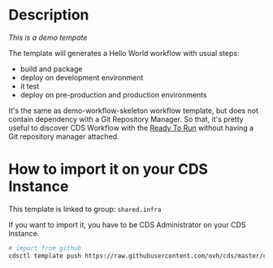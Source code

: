 # Description

*This is a demo tempate*

The template will generates a Hello World workflow with usual steps:
- build and package
- deploy on development environment
- it test
- deploy on pre-production and production environments

It's the same as demo-workflow-skeleton workflow template, but does not contain dependency with a Git Repository Manager. So that, it's pretty
useful to discover CDS Workflow with the [Ready To Run](https://ovh.github.io/cds/manual/hosting/ready-to-run/docker-compose/) without having a Git
repository manager attached.

# How to import it on your CDS Instance

This template is linked to group: `shared.infra`

If you want to import it, you have to be CDS Administrator on your CDS Instance.

``` bash
# import from github
cdsctl template push https://raw.githubusercontent.com/ovh/cds/master/contrib/workflow-templates/demo-workflow-hello-world/demo-workflow-hello-world.yml
```
